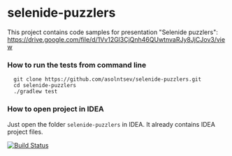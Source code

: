 # selenide-puzzlers

This project contains code samples for presentation "Selenide puzzlers":
https://drive.google.com/file/d/1Vv12Gl3CjQnh46QUwtnvaRJy8JjCJov3/view

### How to run the tests from command line

```
  git clone https://github.com/asolntsev/selenide-puzzlers.git
  cd selenide-puzzlers
  ./gradlew test
```

### How to open project in IDEA

Just open the folder `selenide-puzzlers` in IDEA. It already contains IDEA project files. 

[![Build Status](https://travis-ci.org/asolntsev/selenide-puzzlers.png)](https://travis-ci.org/asolntsev/selenide-puzzlers)
